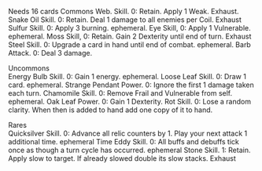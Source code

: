 Needs 16 cards
Commons	
Web. 	Skill. 0: Retain. Apply 1 Weak. Exhaust.
Snake Oil	Skill. 0: Retain. Deal 1 damage to all enemies per Coil. Exhaust
Sulfur	Skill. 0: Apply 3 burning. ephemeral.
Eye	Skill, 0: Apply 1 Vulnerable. ephemeral.
Moss	Skill, 0: Retain. Gain 2 Dexterity until end of turn. Exhaust
Steel	Skill. 0: Upgrade a card in hand until end of combat. ephemeral.
Barb	Attack. 0: Deal 3 damage.
	
Uncommons	
Energy Bulb	Skill. 0: Gain 1 energy. ephemeral.
Loose Leaf	Skill. 0: Draw 1 card. ephemeral.
Strange Pendant	Power. 0: Ignore the first 1 damage taken each turn.
Chamomile	Skill. 0: Remove Frail and Vulnerable from self. ephemeral.
Oak Leaf	Power. 0: Gain 1 Dexterity.
Rot	Skill. 0: Lose a random clarity. When then is added to hand add one copy of it to hand.
	
Rares	
Quicksilver	Skill. 0: Advance all relic counters by 1. Play your next attack 1 additional time. ephemeral
Time Eddy	Skill. 0: All buffs and debuffs tick once as though a turn cycle has occurred. ephemeral
Stone	Skill. 1: Retain. Apply slow to target. If already slowed double its slow stacks. Exhaust
